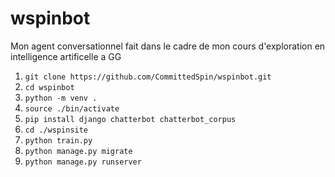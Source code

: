 # wspinbot
Mon agent conversationnel fait dans le cadre de mon cours d'exploration en intelligence artificelle a GG
1. `git clone https://github.com/CommittedSpin/wspinbot.git`
2. `cd wspinbot`
3. `python -m venv .`
4. `source ./bin/activate`
5. `pip install django chatterbot chatterbot_corpus`
6. `cd ./wspinsite`
7. `python train.py`
8. `python manage.py migrate`
9. `python manage.py runserver`

